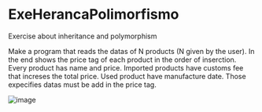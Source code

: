# ExeHerancaPolimorfismo
Exercise about inheritance and polymorphism

Make a program that reads the datas of N products (N given by the user). In the end shows the price tag of each product in the order of inserction.
Every product has name and price. Imported products have customs fee that increses the total price. Used product have manufacture date. Those expecifies datas must be add in the price tag.

![image](https://user-images.githubusercontent.com/18338749/114274800-89edce00-99f6-11eb-80e8-22fb078da1e7.png)
